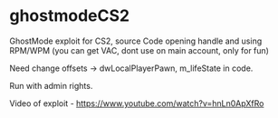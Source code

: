 # ghostmodeCS2
GhostMode exploit for CS2, source 
Code opening handle and using RPM/WPM (you can get VAC, dont use on main account, only for fun)

Need change offsets -> dwLocalPlayerPawn, m_lifeState in code.

Run with admin rights.

Video of exploit - 
https://www.youtube.com/watch?v=hnLn0ApXfRo
